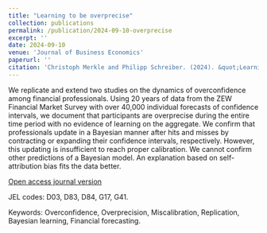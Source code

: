 ```yaml
---
title: "Learning to be overprecise"
collection: publications
permalink: /publication/2024-09-10-overprecise
excerpt: ''
date: 2024-09-10
venue: 'Journal of Business Economics'
paperurl: ''
citation: 'Christoph Merkle and Philipp Schreiber. (2024). &quot;Learning to be overprecise.&quot; <i>Journal of Business Economics</i>, 95, 467-497.'
---
```

We replicate and extend two studies on the dynamics of overconfidence among financial professionals. Using 20 years of data from the ZEW Financial Market Survey with over 40,000 individual forecasts of confidence intervals, we document that participants are overprecise during the entire time period with no evidence of learning on the aggregate. We confirm that professionals update in a Bayesian manner after hits and misses by contracting or expanding their confidence intervals, respectively. However, this updating is insufficient to reach proper calibration. We cannot confirm other predictions of a Bayesian model. An explanation based on self-attribution bias fits the data better.

[Open access journal version](https://doi.org/10.1007/s11573-024-01203-w)

JEL codes: D03, D83, D84, G17, G41.

Keywords: Overconfidence, Overprecision, Miscalibration, Replication, Bayesian learning, Financial forecasting.
